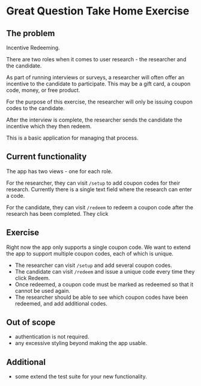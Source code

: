 # Great Question Take Home Exercise

## The problem

Incentive Redeeming.

There are two roles when it comes to user research - the researcher and the candidate. 

As part of running interviews or surveys, a researcher will often offer an incentive to the candidate to participate.  This may be a gift card, a coupon code, money, or free product. 

For the purpose of this exercise, the researcher will only be issuing coupon codes to the candidate.

After the interview is complete, the researcher sends the candidate the incentive which they then redeem. 

This is a basic application for managing that process.

## Current functionality

The app has two views - one for each role. 

For the researcher, they can visit `/setup` to add coupon codes for their research. Currently there is a single text field where the research can enter a code.

For the candidate, they can visit `/redeem` to redeem a coupon code after the research has been completed. They click 


## Exercise

Right now the app only supports a single coupon code. We want to extend the app to support multiple coupon codes, each of which is unique.

- The researcher can visit `/setup` and add several coupon codes.
- The candidate can visit `/redeem` and issue a unique code every time they click Redeem. 
- Once redeemed, a coupon code must be marked as redeemed so that it cannot be used again. 
- The researcher should be able to see which coupon codes have been redeemed, and add additional codes. 

## Out of scope

- authentication is not required.
- any excessive styling beyond making the app usable. 

## Additional

- some extend the test suite for your new functionality. 